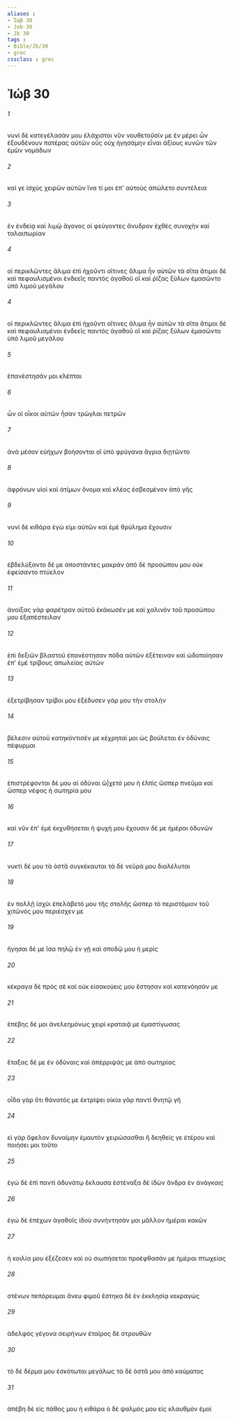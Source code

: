```yaml
---
aliases : 
- Ἰώβ 30
- Job 30
- Jb 30
tags : 
- Bible/Jb/30
- grec
cssclass : grec
---
```


# Ἰώβ 30

###### 1
νυνὶ δὲ κατεγέλασάν μου ἐλάχιστοι νῦν νουθετοῦσίν με ἐν μέρει ὧν ἐξουδένουν πατέρας αὐτῶν οὓς οὐχ ἡγησάμην εἶναι ἀξίους κυνῶν τῶν ἐμῶν νομάδων
###### 2
καί γε ἰσχὺς χειρῶν αὐτῶν ἵνα τί μοι ἐπ' αὐτοὺς ἀπώλετο συντέλεια
###### 3
ἐν ἐνδείᾳ καὶ λιμῷ ἄγονος οἱ φεύγοντες ἄνυδρον ἐχθὲς συνοχὴν καὶ ταλαιπωρίαν
###### 4
οἱ περικλῶντες ἅλιμα ἐπὶ ἠχοῦντι οἵτινες ἅλιμα ἦν αὐτῶν τὰ σῖτα ἄτιμοι δὲ καὶ πεφαυλισμένοι ἐνδεεῖς παντὸς ἀγαθοῦ οἳ καὶ ῥίζας ξύλων ἐμασῶντο ὑπὸ λιμοῦ μεγάλου
###### 4
οἱ περικλῶντες ἅλιμα ἐπὶ ἠχοῦντι οἵτινες ἅλιμα ἦν αὐτῶν τὰ σῖτα ἄτιμοι δὲ καὶ πεφαυλισμένοι ἐνδεεῖς παντὸς ἀγαθοῦ οἳ καὶ ῥίζας ξύλων ἐμασῶντο ὑπὸ λιμοῦ μεγάλου
###### 5
ἐπανέστησάν μοι κλέπται
###### 6
ὧν οἱ οἶκοι αὐτῶν ἦσαν τρῶγλαι πετρῶν
###### 7
ἀνὰ μέσον εὐήχων βοήσονται οἳ ὑπὸ φρύγανα ἄγρια διῃτῶντο
###### 8
ἀφρόνων υἱοὶ καὶ ἀτίμων ὄνομα καὶ κλέος ἐσβεσμένον ἀπὸ γῆς
###### 9
νυνὶ δὲ κιθάρα ἐγώ εἰμι αὐτῶν καὶ ἐμὲ θρύλημα ἔχουσιν
###### 10
ἐβδελύξαντο δέ με ἀποστάντες μακράν ἀπὸ δὲ προσώπου μου οὐκ ἐφείσαντο πτύελον
###### 11
ἀνοίξας γὰρ φαρέτραν αὐτοῦ ἐκάκωσέν με καὶ χαλινὸν τοῦ προσώπου μου ἐξαπέστειλαν
###### 12
ἐπὶ δεξιῶν βλαστοῦ ἐπανέστησαν πόδα αὐτῶν ἐξέτειναν καὶ ὡδοποίησαν ἐπ' ἐμὲ τρίβους ἀπωλείας αὐτῶν
###### 13
ἐξετρίβησαν τρίβοι μου ἐξέδυσεν γάρ μου τὴν στολήν
###### 14
βέλεσιν αὐτοῦ κατηκόντισέν με κέχρηταί μοι ὡς βούλεται ἐν ὀδύναις πέφυρμαι
###### 15
ἐπιστρέφονται δέ μου αἱ ὀδύναι ὤ|χετό μου ἡ ἐλπὶς ὥσπερ πνεῦμα καὶ ὥσπερ νέφος ἡ σωτηρία μου
###### 16
καὶ νῦν ἐπ' ἐμὲ ἐκχυθήσεται ἡ ψυχή μου ἔχουσιν δέ με ἡμέραι ὀδυνῶν
###### 17
νυκτὶ δέ μου τὰ ὀστᾶ συγκέκαυται τὰ δὲ νεῦρά μου διαλέλυται
###### 18
ἐν πολλῇ ἰσχύι ἐπελάβετό μου τῆς στολῆς ὥσπερ τὸ περιστόμιον τοῦ χιτῶνός μου περιέσχεν με
###### 19
ἥγησαι δέ με ἴσα πηλῷ ἐν γῇ καὶ σποδῷ μου ἡ μερίς
###### 20
κέκραγα δὲ πρὸς σὲ καὶ οὐκ εἰσακούεις μου ἔστησαν καὶ κατενόησάν με
###### 21
ἐπέβης δέ μοι ἀνελεημόνως χειρὶ κραταιᾷ με ἐμαστίγωσας
###### 22
ἔταξας δέ με ἐν ὀδύναις καὶ ἀπέρριψάς με ἀπὸ σωτηρίας
###### 23
οἶδα γὰρ ὅτι θάνατός με ἐκτρίψει οἰκία γὰρ παντὶ θνητῷ γῆ
###### 24
εἰ γὰρ ὄφελον δυναίμην ἐμαυτὸν χειρώσασθαι ἢ δεηθείς γε ἑτέρου καὶ ποιήσει μοι τοῦτο
###### 25
ἐγὼ δὲ ἐπὶ παντὶ ἀδυνάτῳ ἔκλαυσα ἐστέναξα δὲ ἰδὼν ἄνδρα ἐν ἀνάγκαις
###### 26
ἐγὼ δὲ ἐπέχων ἀγαθοῖς ἰδοὺ συνήντησάν μοι μᾶλλον ἡμέραι κακῶν
###### 27
ἡ κοιλία μου ἐξέζεσεν καὶ οὐ σιωπήσεται προέφθασάν με ἡμέραι πτωχείας
###### 28
στένων πεπόρευμαι ἄνευ φιμοῦ ἕστηκα δὲ ἐν ἐκκλησίᾳ κεκραγώς
###### 29
ἀδελφὸς γέγονα σειρήνων ἑταῖρος δὲ στρουθῶν
###### 30
τὸ δὲ δέρμα μου ἐσκότωται μεγάλως τὰ δὲ ὀστᾶ μου ἀπὸ καύματος
###### 31
ἀπέβη δὲ εἰς πάθος μου ἡ κιθάρα ὁ δὲ ψαλμός μου εἰς κλαυθμὸν ἐμοί
